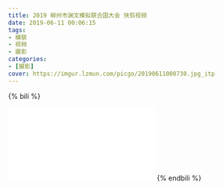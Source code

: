 ```yaml
---
title: 2019 柳州市渊文模拟联合国大会 快剪视频
date: 2019-06-11 00:06:15
tags:
- 模联
- 视频
- 摄影
categories: 
- [摄影]
cover: https://imgur.lzmun.com/picgo/20190611000730.jpg_itp
---
```


{% bili %}
 <iframe src="//player.bilibili.com/player.html?aid=55111783&cid=96535132&page=2" scrolling="no" border="0" frameborder="no" framespacing="0" allowfullscreen="true"></iframe>
{% endbili %}